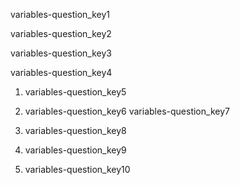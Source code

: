 variables-question_key1


variables-question_key2


variables-question_key3


variables-question_key4
1. variables-question_key5
2. variables-question_key6
variables-question_key7
  
1. variables-question_key8
2. variables-question_key9
3. variables-question_key10
